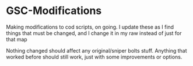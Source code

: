 # GSC-Modifications

Making modifications to cod scripts, on going.
I update these as I find things that must be changed, and I change it in my raw instead of just for that map


Nothing changed should affect any original/sniper bolts stuff. Anything that worked before should still work, just with some improvements or options.
